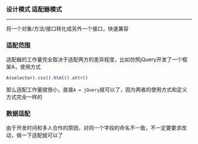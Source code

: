 ### 设计模式 适配器模式
***
将一个对象/方法/接口转化成另外一个接口，快速兼容

### 适配范围
适配器的工作量完全取决于适配两方的差异程度，比如仿照jQuery开发了一个框架A，使用方式
```js
A(selector).css().html().attr()
```
那么适配工作量就很小，直接`A = jQuery`就可以了，因为两者的使用方式和定义方式完全一样的

### 数据适配
由于开发时间和多人合作的原因，对同一个字段的命名不一致，不一定要要求改动，做一下适配就可以了